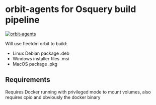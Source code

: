 # orbit-agents for Osquery build pipeline

[![orbit-agents](https://github.com/CIRCL/orbit-agents/actions/workflows/agents.yml/badge.svg)](https://github.com/CIRCL/orbit-agents/actions/workflows/agents.yml)

Will use fleetdm orbit to build:

- Linux Debian package .deb
- Windows installer files .msi
- MacOS package .pkg

## Requirements

Requires Docker running with privileged mode to mount volumes, also requires
cpio and obviously the docker binary
